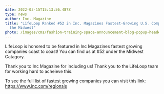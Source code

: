 ```yaml
---
date: 2022-03-15T15:13:56.487Z
type: news
author: Inc. Magazine
title: "LifeLoop Ranked #52 in Inc. Magazines Fastest-Growing U.S. Companies in
  the Midwest"
photo: /images/cms/fashion-training-space-announcement-blog-popup-header.png
---
```



LifeLoop is honored to be featured in Inc Magazines fastest growing companies coast to coast! You can find us at #52 under the Midwest Catagory. 

Thank you to Inc Magazine for including us! Thank you to the LifeLoop team for working hard to acheieve this. 

To see the full list of fastest growing companies you can visit this link: https://www.inc.com/regionals